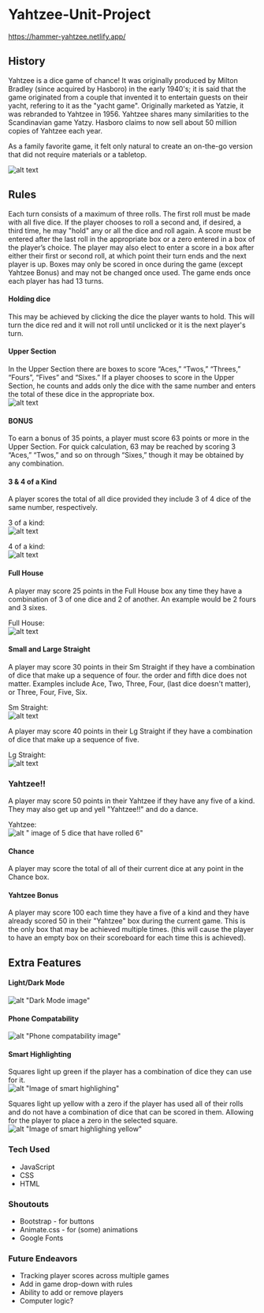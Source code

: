 # Yahtzee-Unit-Project #

https://hammer-yahtzee.netlify.app/


## History ##

Yahtzee is a dice game of chance! It was originally produced by Milton Bradley (since acquired by Hasboro) in the early 1940's; it is said that the game originated from a couple that invented it to entertain guests on their yacht, refering to it as the "yacht game". Originally marketed as Yatzie, it was rebranded to Yahtzee in 1956. Yahtzee shares many similarities to the Scandinavian game Yatzy. Hasboro claims to now sell about 50 million copies of Yahtzee each year.


As a family favorite game, it felt only natural to create an on-the-go version that did not require materials or a tabletop.

![alt text](./assets/yahtzee-start.png)

## Rules ##

Each turn consists of a maximum of three rolls. The first roll must be made with all five dice. If the player chooses to roll a second and, if desired, a third time, he may "hold" any or all the dice and roll again. A score must be entered after the last roll in the appropriate box or a zero entered in a box of the player’s choice. The player may also elect to enter a score in a box after either their first or second roll, at which point their turn ends and the next player is up. Boxes may only be scored in once during the game (except Yahtzee Bonus) and may not be changed once used. The game ends once each player has had 13 turns.

#### Holding dice ####
This may be achieved by clicking the dice the player wants to hold. This will turn the dice red and it will not roll until unclicked or it is the next player's turn.

#### Upper Section ####
In the Upper Section there are boxes to score “Aces,” “Twos,” “Threes,” “Fours”, “Fives” and “Sixes.” If a player chooses to score in the Upper Section, he counts and adds only the dice with the same number and enters the total of these dice in the appropriate box.<br>
![alt text](./assets/upper-boxes.png)


#### BONUS ####
To earn a bonus of 35 points, a player must score 63 points or more in the Upper Section. For quick calculation, 63 may be reached by scoring 3 “Aces,” “Twos,” and so on through “Sixes,” though it may be obtained by any combination.

#### 3 & 4 of a Kind ####
A player scores the total of all dice provided they include 3 of 4 dice of the same number, respectively. 

3 of a kind:<br>
![alt text](./assets/3-of-kind.png)

4 of a kind:<br>
![alt text](./assets/4-of-kind.png)

#### Full House #### 
A player may score 25 points in the Full House box any time they have a combination of 3 of one dice and 2 of another. An example would be 2 fours and 3 sixes.

Full House:<br>
![alt text](./assets/full-house.png)

#### Small and Large Straight ####
A player may score 30 points in their Sm Straight if they have a combination of dice that make up a sequence of four. the order and fifth dice does not matter. Examples include Ace, Two, Three, Four, (last dice doesn't matter), or Three, Four, Five, Six. 

Sm Straight:<br>
![alt text](./assets/sm-straight.png)

A player may score 40 points in their Lg Straight if they have a combination of dice that make up a sequence of five.

Lg Straight:<br>
![alt text](./assets/lg-straight.png)

### Yahtzee!! ###
A player may score 50 points in their Yahtzee if they have any five of a kind. They may also get up and yell "Yahtzee!!" and do a dance. 

Yahtzee:<br>
![alt " image of 5 dice that have rolled 6"](./assets/Yahtzee.png)

#### Chance ####
A player may score the total of all of their current dice at any point in the Chance box.

#### Yahtzee Bonus ####
A player may score 100 each time they have a five of a kind and they have already scored 50 in their "Yahtzee" box during the current game. This is the only box that may be achieved multiple times. (this will cause the player to have an empty box on their scoreboard for each time this is achieved).


## Extra Features ##
#### Light/Dark Mode ####
![alt "Dark Mode image"](./assets/darkmode.png)

#### Phone Compatability ####
![alt "Phone compatability image"](./assets/phonemode.png)

#### Smart Highlighting ####
Squares light up green if the player has a combination of dice they can use for it.<br>
![alt "Image of smart highlighing"](./assets/smart-highlighting.png)

Squares light up yellow with a zero if the player has used all of their rolls and do not have a combination of dice that can be scored in them. Allowing for the player to place a zero in the selected square.<br>
![alt "Image of smart highlighing yellow"](./assets/smart-highlighting-yellow.png)


### Tech Used ###
* JavaScript
* CSS
* HTML

### Shoutouts ### 
* Bootstrap - for buttons
* Animate.css - for (some) animations
* Google Fonts

### Future Endeavors ###
* Tracking player scores across multiple games
* Add in game drop-down with rules
* Ability to add or remove players
* Computer logic?